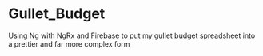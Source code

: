 # Gullet_Budget
Using Ng with NgRx and Firebase to put my gullet budget spreadsheet into a prettier and far more complex form
